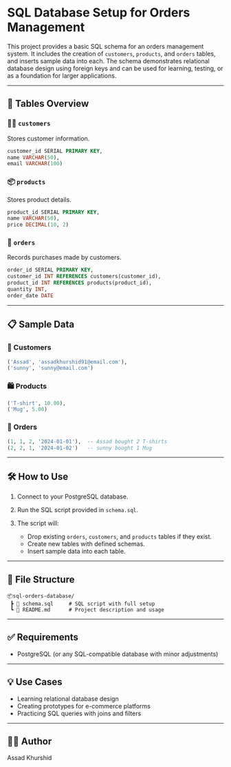 # SQL Database Setup for Orders Management

This project provides a basic SQL schema for an orders management system. It includes the creation of `customers`, `products`, and `orders` tables, and inserts sample data into each. The schema demonstrates relational database design using foreign keys and can be used for learning, testing, or as a foundation for larger applications.

---

## 📂 Tables Overview

### 🧑‍💼 `customers`

Stores customer information.

```sql
customer_id SERIAL PRIMARY KEY,
name VARCHAR(50),
email VARCHAR(100)
```

### 📦 `products`

Stores product details.

```sql
product_id SERIAL PRIMARY KEY,
name VARCHAR(50),
price DECIMAL(10, 2)
```

### 🧾 `orders`

Records purchases made by customers.

```sql
order_id SERIAL PRIMARY KEY,
customer_id INT REFERENCES customers(customer_id),
product_id INT REFERENCES products(product_id),
quantity INT,
order_date DATE
```

---

## 📋 Sample Data

### 👥 Customers

```sql
('Assad', 'assadkhurshid91@email.com'),
('sunny', 'sunny@email.com')
```

### 🛍️ Products

```sql
('T-shirt', 10.00),
('Mug', 5.00)
```

### 📑 Orders

```sql
(1, 1, 2, '2024-01-01'),  -- Assad bought 2 T-shirts
(2, 2, 1, '2024-01-02')   -- sunny bought 1 Mug
```

---

## 🛠️ How to Use

1. Connect to your PostgreSQL database.
2. Run the SQL script provided in `schema.sql`.
3. The script will:

   * Drop existing `orders`, `customers`, and `products` tables if they exist.
   * Create new tables with defined schemas.
   * Insert sample data into each table.

---

## 📎 File Structure

```
📦sql-orders-database/
 ┣ 📄 schema.sql     # SQL script with full setup
 ┗ 📄 README.md      # Project description and usage
```

---

## ✅ Requirements

* PostgreSQL (or any SQL-compatible database with minor adjustments)

---

## 💡 Use Cases

* Learning relational database design
* Creating prototypes for e-commerce platforms
* Practicing SQL queries with joins and filters

---

## 🧑‍💻 Author

Assad Khurshid


